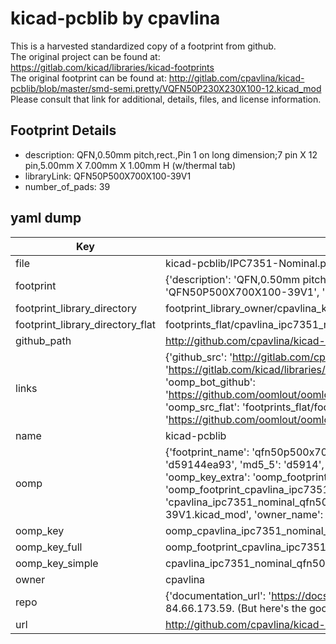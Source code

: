 # kicad-pcblib by cpavlina  
This is a harvested standardized copy of a footprint from github.  
The original project can be found at:  
https://gitlab.com/kicad/libraries/kicad-footprints  
The original footprint can be found at:
http://gitlab.com/cpavlina/kicad-pcblib/blob/master/smd-semi.pretty/VQFN50P230X230X100-12.kicad_mod
Please consult that link for additional, details, files, and license information.  
## Footprint Details
* description: QFN,0.50mm pitch,rect.,Pin 1 on long dimension;7 pin X 12 pin,5.00mm X 7.00mm X 1.00mm H (w/thermal tab)  
* libraryLink: QFN50P500X700X100-39V1  
* number_of_pads: 39  
## yaml dump  
| Key | Value |  
| --- | --- |  
| file | kicad-pcblib/IPC7351-Nominal.pretty/QFN50P500X700X100-39V1.kicad_mod |  
| footprint | {'description': 'QFN,0.50mm pitch,rect.,Pin 1 on long dimension;7 pin X 12 pin,5.00mm X 7.00mm X 1.00mm H (w/thermal tab)', 'libraryLink': 'QFN50P500X700X100-39V1', 'number_of_pads': 39} |  
| footprint_library_directory | footprint_library_owner/cpavlina_kicad-pcblib |  
| footprint_library_directory_flat | footprints_flat/cpavlina_ipc7351_nominal_qfn50p500x700x100_39v1/working |  
| github_path | http://github.com/cpavlina/kicad-pcblib/blob/master/IPC7351-Nominal.pretty/QFN50P500X700X100-39V1.kicad_mod |  
| links | {'github_src': 'http://gitlab.com/cpavlina/kicad-pcblib/blob/master/smd-semi.pretty/VQFN50P230X230X100-12.kicad_mod', 'github_src_repo': 'https://gitlab.com/kicad/libraries/kicad-footprints', 'oomp_bot': 'footprints/cpavlina_ipc7351_nominal_qfn50p500x700x100_39v1/working', 'oomp_bot_github': 'https://github.com/oomlout/oomlout_oomp_footprint_bot/tree/main/footprints/cpavlina_ipc7351_nominal_qfn50p500x700x100_39v1/working', 'oomp_src_flat': 'footprints_flat/footprints_flat/cpavlina_ipc7351_nominal_qfn50p500x700x100_39v1/working', 'oomp_src_flat_github': 'https://github.com/oomlout/oomlout_oomp_footprint_src/tree/main/footprints_flat/cpavlina_ipc7351_nominal_qfn50p500x700x100_39v1/working'} |  
| name | kicad-pcblib |  
| oomp | {'footprint_name': 'qfn50p500x700x100_39v1', 'library_name': 'ipc7351_nominal', 'md5': 'd59144ea9345034188803e640fb71405', 'md5_10': 'd59144ea93', 'md5_5': 'd5914', 'md5_6': 'd59144', 'oomp_key': 'oomp_cpavlina_ipc7351_nominal_qfn50p500x700x100_39v1', 'oomp_key_extra': 'oomp_footprint_cpavlina_ipc7351_nominal_qfn50p500x700x100_39v1', 'oomp_key_full': 'oomp_footprint_cpavlina_ipc7351_nominal_qfn50p500x700x100_39v1_d59144', 'oomp_key_simple': 'cpavlina_ipc7351_nominal_qfn50p500x700x100_39v1', 'original_filename': 'kicad-pcblib/IPC7351-Nominal.pretty/QFN50P500X700X100-39V1.kicad_mod', 'owner_name': 'cpavlina'} |  
| oomp_key | oomp_cpavlina_ipc7351_nominal_qfn50p500x700x100_39v1 |  
| oomp_key_full | oomp_footprint_cpavlina_ipc7351_nominal_qfn50p500x700x100_39v1 |  
| oomp_key_simple | cpavlina_ipc7351_nominal_qfn50p500x700x100_39v1 |  
| owner | cpavlina |  
| repo | {'documentation_url': 'https://docs.github.com/rest/overview/resources-in-the-rest-api#rate-limiting', 'message': "API rate limit exceeded for 84.66.173.59. (But here's the good news: Authenticated requests get a higher rate limit. Check out the documentation for more details.)"} |  
| url | http://github.com/cpavlina/kicad-pcblib |  

